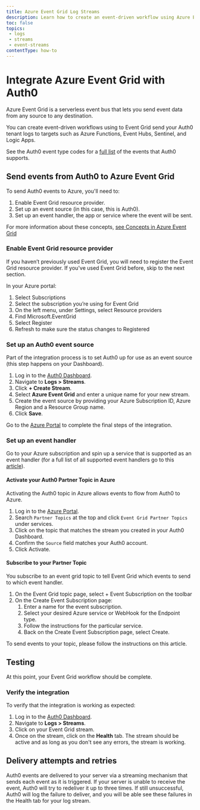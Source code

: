 ```yaml
---
title: Azure Event Grid Log Streams
description: Learn how to create an event-driven workflow using Azure Event Grid and send your tenant logs anywhere within the Azure ecosystem.
toc: false
topics:
 - logs
 - streams
 - event-streams
contentType: how-to
---
```


# Integrate Azure Event Grid with Auth0

Azure Event Grid is a serverless event bus that lets you send event data from any source to any destination.

You can create event-driven workflows using to Event Grid send your Auth0 tenant logs to targets such as Azure Functions, Event Hubs, Sentinel, and Logic Apps.

See the Auth0 event type codes for a [full list](https://auth0.com/docs/logs/references/log-event-type-codes) of the events that Auth0 supports.

## Send events from Auth0 to Azure Event Grid

To send Auth0 events to Azure, you'll need to:

1. Enable Event Grid resource provider.
2. Set up an event source (in this case, this is Auth0).
3. Set up an event handler, the app or service where the event will be sent.

For more information about these concepts, [see Concepts in Azure Event Grid](https://docs.microsoft.com/en-us/azure/event-grid/concepts)

### Enable Event Grid resource provider

If you haven’t previously used Event Grid, you will need to register the Event Grid resource provider. If you've used Event Grid before, skip to the next section.

In your Azure portal:

1. Select Subscriptions
2. Select the subscription you’re using for Event Grid
3. On the left menu, under Settings, select Resource providers
4. Find Microsoft.EventGrid
5. Select Register
6. Refresh to make sure the status changes to Registered

### Set up an Auth0 event source

Part of the integration process is to set Auth0 up for use as an event source (this step happens on your Dashboard).

1. Log in to the [Auth0 Dashboard](${manage_url}).
2. Navigate to **Logs > Streams**.
3. Click **+ Create Stream**.
4. Select **Azure Event Grid** and enter a unique name for your new stream.
5. Create the event source by providing your Azure Subscription ID, Azure Region and a Resource Group name. 
6. Click **Save**.

Go to the [Azure Portal](https://portal.azure.com/#blade/HubsExtension/BrowseResource/resourceType/Microsoft.EventGrid%2FpartnerTopics) to complete the final steps of the integration.

### Set up an event handler

Go to your Azure subscription and spin up a service that is supported as an event handler (for a full list of all supported event handlers go to this [article](https://docs.microsoft.com/en-us/azure/event-grid/event-handlers)).

#### Activate your Auth0 Partner Topic in Azure

Activating the Auth0 topic in Azure allows events to flow from Auth0 to Azure.

1. Log in to the [Azure Portal](https://portal.azure.com/).
2. Search `Partner Topics` at the top and click `Event Grid Partner Topics` under services.
3. Click on the topic that matches the stream you created in your Auth0 Dashboard.
4. Confirm the `Source` field matches your Auth0 account.
5. Click Activate.

#### Subscribe to your Partner Topic

You subscribe to an event grid topic to tell Event Grid which events to send to which event handler.

1. On the Event Grid topic page, select + Event Subscription on the toolbar
2. On the Create Event Subscription page:
    1. Enter a name for the event subscription.
    2. Select your desired Azure service or WebHook for the Endpoint type.
    3. Follow the instructions for the particular service.
    4. Back on the Create Event Subscription page, select Create.

To send events to your topic, please follow the instructions on this article.

## Testing

At this point, your Event Grid workflow should be complete. 

### Verify the integration

To verify that the integration is working as expected:

1. Log in to the [Auth0 Dashboard](${manage_url}).
2. Navigate to **Logs > Streams**.
3. Click on your Event Grid stream.
4. Once on the stream, click on the **Health** tab. The stream should be active and as long as you don't see any errors, the stream is working.

## Delivery attempts and retries

Auth0 events are delivered to your server via a streaming mechanism that sends each event as it is triggered. If your server is unable to receive the event, Auth0 will try to redeliver it up to three times. If still unsuccessful, Auth0 will log the failure to deliver, and you will be able see these failures in the Health tab for your log stream.
